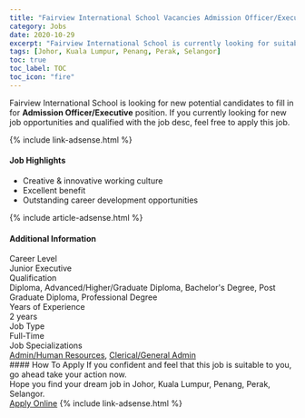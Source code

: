 ```yaml
---
title: "Fairview International School Vacancies Admission Officer/Executive" 
category: Jobs 
date: 2020-10-29 
excerpt: "Fairview International School is currently looking for suitable person to fill in the Admission Officer/Executive which positioned at Johor, Kuala Lumpur, Penang, Perak, Selangor" 
tags: [Johor, Kuala Lumpur, Penang, Perak, Selangor] 
toc: true 
toc_label: TOC 
toc_icon: "fire" 
--- 
```


<p>Fairview International School is looking for new potential candidates to fill in for <b>Admission Officer/Executive</b> position. If you currently looking for new job opportunities and qualified with the job desc, feel free to apply this job.
</p>{% include link-adsense.html %} 
<div><div><h4>Job Highlights</h4></div><div><ul><li><div><div><div><div></div></div></div><div><span>Creative &amp; innovative working culture</span></div></div></li><li><div><div><div><div></div></div></div><div><span>Excellent benefit</span></div></div></li><li><div><div><div><div></div></div></div><div><span>Outstanding career development opportunities</span></div></div></li></ul></div></div> 
{% include article-adsense.html %} 
<div><div><h4>Additional Information</h4></div><div><div><div><div><div><div><div><span>Career Level</span></div><div><span>Junior Executive</span></div></div></div></div><div><div><div><div><span>Qualification</span></div><div><span>Diploma, Advanced/Higher/Graduate Diploma, Bachelor's Degree, Post Graduate Diploma, Professional Degree</span></div></div></div></div><div><div><div><div><span>Years of Experience</span></div><div><span>2 years</span></div></div></div></div><div><div><div><div><span>Job Type</span></div><div><span>Full-Time</span></div></div></div></div><div><div><div><div><span>Job Specializations</span></div><div><span><a href="/en/job-search/admin-human-resources-jobs/">Admin/Human Resources</a>, <a href="/en/job-search/clerical-administrative-support-jobs/">Clerical/General Admin</a></span></div></div></div></div></div></div></div></div> 
#### How To Apply 
If you confident and feel that this job is suitable to you, go ahead take your action now. <br/> 
Hope you find your dream job in Johor, Kuala Lumpur, Penang, Perak, Selangor. <br/> 
<a href="https://www.jobstreet.com.my/en/job/admission-officer-executive-4412921?jobId=jobstreet-my-job-4412921&sectionRank=23&token=0~2cc9a854-a3d2-4d38-8ea0-3133aacf417d&fr=SRP%20View%20In%20New%20Ta" class="btn btn--info" target="_blank" rel="nofollow noopenner">Apply Online</a> 
{% include link-adsense.html %} 